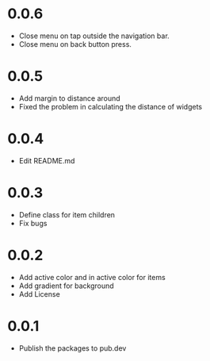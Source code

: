 # 0.0.6

* Close menu on tap outside the navigation bar.
* Close menu on back button press.

# 0.0.5

* Add margin to distance around
* Fixed the problem in calculating the distance of widgets

# 0.0.4

* Edit README.md

# 0.0.3

* Define class for item children
* Fix bugs

# 0.0.2

* Add active color and in active color for items
* Add gradient for background
* Add License

# 0.0.1

* Publish the packages to pub.dev
